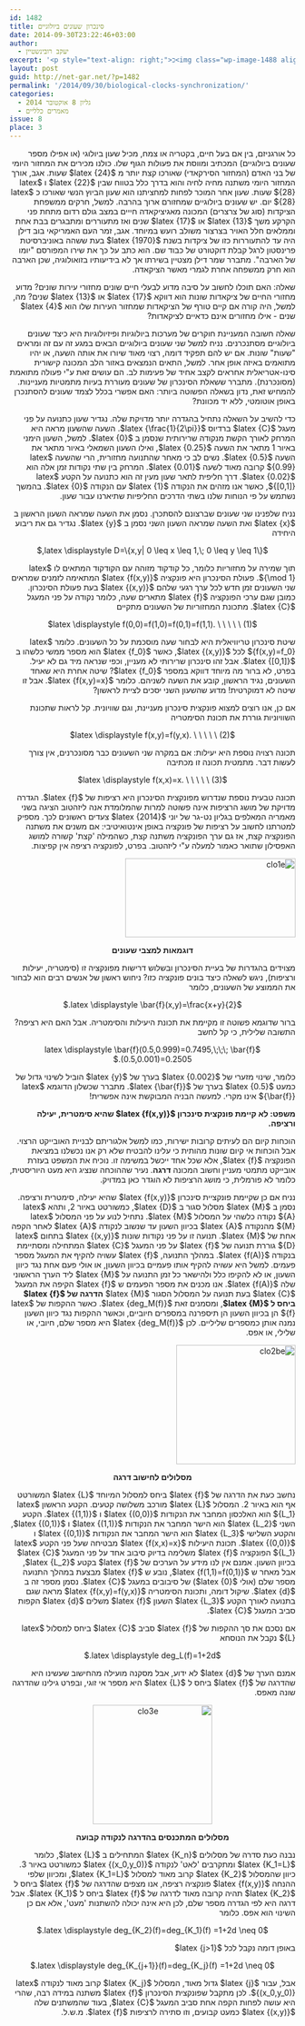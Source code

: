 ```yaml
---
id: 1482
title: סינכרון שעונים ביולוגיים
date: 2014-09-30T23:22:46+03:00
author:
  - יעקב רובינשטיין
excerpt: '<p style="text-align: right;">כ<img class="wp-image-1488 alignright" src="{{site.baseurl}}/assets/img/2014/09/clo2be.png" alt="clo2be" width="114" height="114" />ל אורגניזם, בין אם בעל חיים, בקטריה או צמח, מכיל שעון ביולוגי (או אפילו מספר שעונים ביולוגיים) המכתיב ומווסת את פעולות הגוף שלו. כולנו מכירים את המחזור היומי של בני האדם (המחזור הסירקאדי) שאורכו קצת יותר מ 24 שעות. אגב, אורך המחזור היומי משתנה מחיה לחיה והוא בדרך כלל בטווח שבין 22 ו 28 שעות. שעון אחר המוכר לפחות למחציתנו הוא שעון הביוץ הנשי שאורכו כ 28 יום. יש שעונים ביולוגיים שמחזורם ארוך בהרבה. למשל, חרקים ממשפחת הציקדות (סוג של צרצרים) המכונה מאגיציקאדה חייים במצב גולם רדום מתחת פני הקרקע משך 13 או 17 .שנים ואז מתעוררים ומתבגרים בבת אחת וממלאים חלל האויר בצרצור משולב רועש במיוחד.</p>'
layout: post
guid: http://net-gar.net/?p=1482
permalink: '/2014/09/30/biological-clocks-synchronization/'
categories:
  - גליון 8 אוקטובר 2014
  - מאמרים כלליים
issue: 8
place: 3
---
```

<p style="direction: rtl;">
  כל אורגניזם, בין אם בעל חיים, בקטריה או צמח, מכיל שעון ביולוגי (או אפילו מספר שעונים ביולוגיים) המכתיב ומווסת את פעולות הגוף שלו. כולנו מכירים את המחזור היומי של בני האדם (המחזור הסירקאדי) שאורכו קצת יותר מ $latex {24}$ שעות. אגב, אורך המחזור היומי משתנה מחיה לחיה והוא בדרך כלל בטווח שבין $latex {22}$ ו $latex {28}$ שעות. שעון אחר המוכר לפחות למחציתנו הוא שעון הביוץ הנשי שאורכו כ $latex {28}$ יום. יש שעונים ביולוגיים שמחזורם ארוך בהרבה. למשל, חרקים ממשפחת הציקדות (סוג של צרצרים) המכונה מאגיציקאדה חייים במצב גולם רדום מתחת פני הקרקע משך $latex {13}$ או $latex {17}$ שנים ואז מתעוררים ומתבגרים בבת אחת וממלאים חלל האויר בצרצור משולב רועש במיוחד. אגב, זמר העם האמריקאי בוב דילן היה עד להתעוררות כזו של ציקדות בשנת $latex {1970}$ בעת ששהה באוניברסיטת פרינסטון לרגל קבלת דוקטורט של כבוד שם. הוא כתב על כך את שירו המפורסם "יומו של הארבה". מתברר שמר דילן מצטיין בשירתו אך לא בידיעותיו בזואולוגיה, שכן הארבה הוא חרק ממשפחה אחרת לגמרי מאשר הציקאדה.
</p>

<p style="direction: rtl;">
  שאלה: האם תוכלו לחשוב על סיבה מדוע לבעלי חיים שונים מחזורי עירות שונים? מדוע מחזורי החיים של ציקאדות שונות הוא דווקא $latex {17}$ או $latex {13}$ שנים? מה, למשל, היה קורה אם קיים טורף של הציקאדות שמחזור העירות שלו הוא $latex {4}$ שנים - אילו מחזורים אינם כדאיים לציקאדות?
</p>

<p style="direction: rtl;">
  שאלה חשובה המעניינת חוקרים של מערכות ביולוגיות ופיזיולוגיות היא כיצד שעונים ביולוגיים מסתנכרנים. נניח למשל שני שעונים ביולוגיים הבאים במגע זה עם זה ומראים "שעות" שונות. אם יש להם תפקיד דומה, רצוי מאוד שיורו את אותה השעה, או יהיו מתואמים באיזה אופן אחר. למשל, התאים הנמצאים באזור הלב המכונה קישורית סינו-אטריאלית אחראים לקצב אחיד של פעימות לב. הם עושים זאת ע"י פעולה מתואמת (מסונכרנת). מתברר ששאלת הסינכרון של שעונים מעוררת בעיות מתמטיות מעניינות. להמחיש זאת, נדון בשאלה הפשוטה ביותר: האם אפשרי בכלל לצמד שעונים להסתנכרן באופן אוטומטי, ללא יד מכוונת?
</p>

<p style="direction: rtl;">
  כדי להשיב על השאלה נתחיל בהגדרה יותר מדויקת שלה. נגדיר שעון כתנועה על פני מעגל $latex {C}$ ברדיוס $latex {\frac{1}{2\pi}}$. השעה שהשעון מראה היא המרחק לאורך הקשת מנקודה שרירותית שנסמן ב $latex {0}$. למשל, השעון הימני באיור 1 מתאר את השעה $latex {0.25}$, ואילו השעון השמאלי באיור מתאר את השעה $latex {0.5}$. נשים לב כי מאחר שהתנועה מחזורית, הרי שהשעה $latex {0.99}$ קרובה מאוד לשעה $latex {0.01}$. המרחק בין שתי נקודות זמן אלה הוא $latex {0.02}$. דרך חליפית לתאר שעון מעין זה הוא כתנועה על הקטע $latex {[0,1]}$, כאשר אנו מזהים את הנקודה $latex {1}$ עם הנקודה $latex {0}$. בהמשך נשתמש על פי הנוחות שלנו בשתי הדרכים החליפיות שתיארנו עבור שעון.
</p>

<p style="direction: rtl;">
  נניח שלפנינו שני שעונים שברצונם להסתכרן. נסמן את השעה שמראה השעון הראשון ב $latex {x}$ ואת השעה שמראה השעון השני נסמן ב $latex {y}$. נגדיר גם את ריבוע היחידה
</p>

<p style="direction: rtl;" align="center">
  $latex \displaystyle D=\{x,y| 0 \leq x \leq 1,\; 0 \leq y \leq 1\},$
</p>

<p style="direction: rtl;">
  תוך שמירה על מחזוריות כלומר, כל קודקוד מזוהה עם הקודקוד המתאים לו $latex {\mod 1}$. פעולת הסינכרון היא פונקציה $latex {f(x,y)}$ המתאימה לזמנים שמראים שני השעונים זמן חדש לכל ערך רגעי שלהם $latex {(x,y)}$ בעת פעולת הסינכרון. כמובן שגם ערכי הפונקציה $latex {f}$ מתארים שעה, כלומר נקודה על פני המעגל $latex {C}$. מתכונת המחזוריות של השעונים מתקיים
</p>

<p style="direction: rtl;">
  <a name="p1"></a>
</p>

<p style="direction: rtl;" align="center">
  $latex \displaystyle f(0,0)=f(1,0)=f(0,1)=f(1,1). \ \ \ \ \ (1)$
</p>

<p style="direction: rtl;">
  <a name="p1"></a>
</p>

<p style="direction: rtl;">
  <a name="p1"></a>
</p>

<p style="direction: rtl;">
  שיטת סינכרון טריוויאלית היא לבחור שעה מוסכמת על כל השעונים. כלומר $latex {f(x,y)=f_0}$ לכל $latex {(x,y)}$, כאשר $latex {f_0}$ הוא מספר ממשי כלשהו ב $latex {[0,1]}$. אבל זהו סינכרון שרירותי לא מעניין, וכפי שנראה מיד גם לא יעיל. בפרט, לא ברור מה מיוחד דווקא במספר $latex {f_0}$? שיטה אחרת היא שאחד השעונים, נגיד הראשון, קובע את השעה לשניהם. כלומר $latex {f(x,y)=x}$. אבל זו שיטה לא דמוקרטית! מדוע שהשעון השני יסכים לציית לראשון?
</p>

<p style="direction: rtl;">
  אם כן, אנו רוצים למצוא פונקצית סינכרון מעניינת, וגם שוויונית. קל לראות שתכונת השוויוניות גוררת את תכונת הסימטריה
</p>

<p style="direction: rtl;">
  <a name="p3"></a>
</p>

<p style="direction: rtl;" align="center">
  $latex \displaystyle f(x,y)=f(y,x). \ \ \ \ \ (2)$
</p>

<p style="direction: rtl;">
  <a name="p3"></a>
</p>

<p style="direction: rtl;">
  <a name="p3"></a> תכונה רצויה נוספת היא יעילות: אם במקרה שני השעונים כבר מסונכרנים, אין צורך לעשות דבר. מתמטית תכונה זו מכתיבה <a name="p5"></a>
</p>

<p style="direction: rtl;" align="center">
  $latex \displaystyle f(x,x)=x. \ \ \ \ \ (3)$
</p>

<p style="direction: rtl;">
  <a name="p5"></a>
</p>

<p style="direction: rtl;">
  <a name="p5"></a>
</p>

<p style="direction: rtl;">
  תכונה טבעית נוספת שנדרוש מפונקצית הסינכרון היא רציפות של $latex {f}$. הגדרה מדויקת של מושג הרציפות אינה פשוטה למרות שהמלומדת אנה ליזהטוב הציגה בשני מאמריה המאלפים בגליון נט-גר של יוני $latex {2014}$ צעדים ראשונים לכך. מספיק למטרתנו לחשוב על רציפות של פונקציה באופן אינטואיטיבי: אם משנים את משתנה הפונקציה קצת, אז גם ערך הפונקציה משתנה קצת, כשהמילה 'קצת' קשורה למושג האפסילון שתואר כאמור למעלה ע"י ליזהטוב. בפרט, לפונקציה רציפה אין קפיצות.
</p>

<p style="direction: rtl;">
  <img class="aligncenter size-medium wp-image-1486" src="{{site.baseurl}}/assets/img/2014/09/clo1e.png" alt="clo1e" width="300" height="139" />
</p>

<p style="direction: rtl; text-align: center;">
  <strong>דוגמאות למצבי שעונים</strong>
</p>

<p style="direction: rtl;">
  מצוידים בהגדרות של בעיית הסינכרון ובשלוש דרישות מפונקציה זו (סימטריה, יעילות ורציפות), ניגש לשאלה כיצד בונים פונקציה כזו? ניחוש ראשון של אנשים רבים הוא לבחור את הממוצע של השעונים, כלומר
</p>

<p style="direction: rtl;" align="center">
  $latex \displaystyle \bar{f}(x,y)=\frac{x+y}{2}.$
</p>

<p style="direction: rtl;">
  ברור שדוגמא פשוטה זו מקיימת את תכונת היעילות והסימטריה. אבל האם היא רציפה? התשובה שלילית, כי קל לחשב
</p>

<p style="direction: rtl;" align="center">
  $latex \displaystyle \bar{f}(0.5,0.999)=0.7495,\;\;\; \bar{f}(0.5,0.001)=0.2505.$
</p>

<p style="direction: rtl;">
  כלומר, שינוי מזערי של $latex {0.002}$ בערך של $latex {y}$ הוביל לשינוי גדול של כמעט $latex {0.5}$ בערך של $latex {\bar{f}}$. מתברר שכשלון הדוגמא $latex {\bar{f}}$ אינו מקרי. למעשה הבניה המבוקשת אינה אפשרית!
</p>

<p style="direction: rtl;">
  <b>משפט: לא קיימת פונקצית סינכרון $latex {f(x,y)}$ שהיא סימטרית, יעילה ורציפה.</b>
</p>

<p style="direction: rtl;">
  הוכחות קיום הם לעיתים קרובות ישירות, כמו למשל אלגוריתם לבניית האובייקט הרצוי. אבל הוכחות אי קיום שונות מהותית כי עלינו להבטיח שלא רק אנו נכשלנו במציאת הפונקציה $latex {f}$, אלא שכל אחד ייכשל במשימה זו. נוכיח את המשפט בעזרת אובייקט מתמטי מעניין וחשוב המכונה <b>דרגה</b>. נעיר שההוכחה שנציג היא מעט היוריסטית, כלומר לא פורמלית, כי מושג הרציפות לא הוגדר כאן במדויק.
</p>

<p style="direction: rtl;">
  נניח אם כן שקיימת פונקציית סינכרון $latex {f(x,y)}$ שהיא יעילה, סימטרית ורציפה. נסמן ב $latex {M}$ מסלול סגור ב $latex {D}$, כמשורטט באיור 2, ותהא $latex {A}$ נקודה כלשהי על המסלול $latex {M}$. נתחיל לנוע על פני המסלול $latex {M}$ מהנקודה $latex {A}$ בכיוון השעון עד שנשוב לנקודה $latex {A}$ לאחר הקפה אחת של $latex {M}$. תנועה זו על פני נקודות שונות $latex {(x,y)}$ בתחום $latex {D}$ גוררת תנועה של $latex {f}$ על פני המעגל $latex {C}$ המתחילה ומסתיימת בנקודה $latex {f(A)}$. במהלך התנועה, $latex {f}$ עשויה להקיף את המעגל מספר פעמים. למשל היא עשויה להקיף אותו פעמיים בכיוון השעון, או אולי פעם אחת נגד כיוון השעון, או לא להקיפו כלל ולהישאר כל זמן התנועה על $latex {M}$ ליד הערך הראשוני שלה $latex {f(A)}$. אנו מכנים את מספר הפעמים ש $latex {f}$ הקיפה את המעגל $latex {C}$ בעת תנועה על המסלול הסגור $latex {M}$ <b>הדרגה של $latex {f}$ ביחס ל $latex {M}$</b>, ומסמנים זאת $latex {deg_M(f)}$. כאשר ההקפות של $latex {f}$ הן בכיוון השעון הן תיספרנה במספרים חיוביים, וכאשר ההקפות נגד כיוון השעון נמנה אותן כמספרים שליליים. לכן $latex {deg_M(f)}$ היא מספר שלם, חיובי, או שלילי, או אפס.
</p>

<p style="direction: rtl;">
  <img class="aligncenter size-full wp-image-1488" src="{{site.baseurl}}/assets/img/2014/09/clo2be.png" alt="clo2be" width="210" height="210" />
</p>

<p style="direction: rtl; text-align: center;">
  <strong>מסלולים לחישוב דרגה</strong>
</p>

<p style="direction: rtl;">
  נחשב כעת את הדרגה של $latex {f}$ ביחס למסלול המיוחד $latex {L}$ המשורטט אף הוא באיור 2. המסלול $latex {L}$ מורכב משלושה קטעים. הקטע הראשון $latex {L_1}$ הוא האלכסון המחבר את הנקודות $latex {(0,0)}$ ו $latex {(1,1)}$. הקטע השני $latex {L_2}$ הוא הישר המחבר את הנקודות $latex {(1,1)}$ ו $latex {(0,1)}$, והקטע השלישי $latex {L_3}$ הוא הישר המחבר את הנקודות $latex {(0,1)}$ ו $latex {(0,0)}$. תכונת היעילות $latex {f(x,x)=x}$ מבטיחה שעל פני הקטע $latex {L_1}$ הפונקציה $latex {f}$ משלימה בדיוק סיבוב אחד על פני המעגל $latex {C}$ בכיוון השעון. אמנם אין לנו מידע על הערכים של $latex {f}$ בקטע $latex {L_2}$, אבל מאחר ש $latex {f(1,1)=f(0,1)}$, נובע ש $latex {f}$ מבצעת במהלך התנועה מספר שלם (אולי $latex {0}$) של סיבובים במעגל $latex {C}$. נסמן מספר זה ב $latex {d}$. שיקול דומה, ותכונת הסימטריה $latex {f(x,y)=f(y,x)}$ מראה שגם בתנועה לאורך הקטע $latex {L_3}$ השעון $latex {f}$ משלים $latex {d}$ הקפות סביב המעגל $latex {C}$.
</p>

<p style="direction: rtl;">
  אם נסכם את סך ההקפות של $latex {f}$ סביב $latex {C}$ ביחס למסלול $latex {L}$ נקבל את הנוסחא
</p>

<p style="direction: rtl;" align="center">
  $latex \displaystyle deg_L(f)=1+2d.$
</p>

<p style="direction: rtl;">
  אמנם הערך של $latex {d}$ לא ידוע, אבל מסקנה מועילה מהחישוב שעשינו היא שהדרגה של $latex {f}$ ביחס ל $latex {L}$ היא מספר אי זוגי, ובפרט גילינו שהדרגה שונה מאפס.
</p>

<p style="direction: rtl; text-align: center;">
  <img class="aligncenter size-full wp-image-1491" src="{{site.baseurl}}/assets/img/2014/09/clo3e1.png" alt="clo3e" width="210" height="210" />
</p>

<p style="direction: rtl; text-align: center;">
  <strong>מסלולים המתכנסים בהדרגה לנקודה קבועה</strong>
</p>

<p style="direction: rtl;">
  נבנה כעת סדרה של מסלולים $latex {K_n}$ המתחילים ב $latex {L}$, כלומר $latex {K_1=L}$ ומתקרבים 'לאט' לנקודה $latex {(x_0,y_0)}$ כמשורטט באיור 3. כיוון שהמסלול $latex {K_2}$ קרוב מאוד למסלול $latex {K_1=L}$, ומכיוון שלפי ההנחה $latex {f(x,y)}$ פונקציה רציפה, אנו מצפים שהדרגה של $latex {f}$ ביחס ל $latex {K_2}$ תהיה קרובה מאוד לדרגה של $latex {f}$ ביחס ל $latex {K_1}$. אבל דרגה היא לפי הגדרה מספר שלם, לכן היא אינה יכולה להשתנות 'מעט', אלא אם כן השינוי הוא אפס. כלומר
</p>

<p style="direction: rtl;" align="center">
  $latex \displaystyle deg_{K_2}(f)=deg_{K_1}(f) =1+2d \neq 0.$
</p>

<p style="direction: rtl;">
  באופן דומה נקבל לכל $latex {j>1}$
</p>

<p style="direction: rtl;" align="center">
  $latex \displaystyle deg_{K_{j+1}}(f)=deg_{K_j}(f) =1+2d \neq 0.$
</p>

<p style="direction: rtl;">
  אבל, עבור $latex {j}$ גדול מאוד, המסלול $latex {K_j}$ קרוב מאוד לנקודה $latex {(x_0,y_0)}$. לכן מתקבל שפונקצית הסינכרון $latex {f}$ משתנה במידה רבה, שהרי היא עושה לפחות הקפה אחת סביב המעגל $latex {C}$, בעוד שהמשתנים שלה $latex {(x,y)}$ כמעט קבועים, וזו סתירה לרציפות $latex {f}$. מ.ש.ל.
</p>